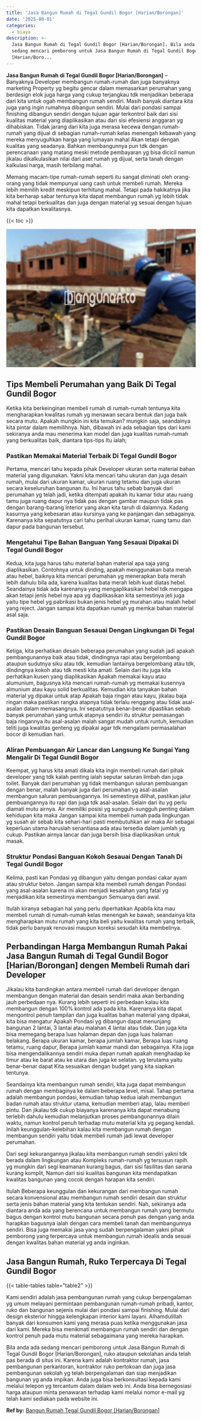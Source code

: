 ```yaml
---
title: 'Jasa Bangun Rumah di Tegal Gundil Bogor [Harian/Borongan]'
date: '2025-08-01'
categories:
  - biaya
description: >-
  Jasa Bangun Rumah di Tegal Gundil Bogor [Harian/Borongan]. Bila anda ada
  sedang mencari pemborong untuk Jasa Bangun Rumah di Tegal Gundil Bogor
  [Harian/Boro...
---
```


**Jasa Bangun Rumah di Tegal Gundil Bogor \[Harian/Borongan\]** – Banyaknya Developer membangun rumah-rumah dan juga banyaknya marketing Property yg begitu gencar dalam memasarkan perumahan yang berdesign elok juga harga yang cukup terjangkau tdk menjadikan beberapa dari kita untuk ogah membangun rumah sendiri. Masih banyak diantara kita juga yang ingin rumahnya dibangun sendiri. Mulai dari pondasi sampai finishing dibangun sendiri dengan tujuan agar terkontrol baik dari sisi kualitas material yang diaplikasikan atau dari sisi efesiensi anggaran yg dihabiskan. Tidak jarang dari kita juga merasa kecewa dengan rumah-rumah yang dijual di sebagian rumah-rumah kelas menengah kebawah yang mereka menyuguhkan harga yang lumayan mahal Akan tetapi dengan kualitas yang seadanya. Bahkan membangunnya pun tdk dengan perencanaan yang matang meski metode pembayaran yg bisa dicicil namun jikalau dikalkulasikan nilai dari aset rumah yg dijual, serta tanah dengan kalkulasi harga, masih terbilang mahal.

Memang macam-tipe rumah-rumah seperti itu sangat diminati oleh orang-orang yang tidak mempunyai uang cash untuk membeli rumah. Mereka lebih memilih kredit meskipun terhitung mahal. Tetapi pada hakikatnya jika kita berharap sabar tentunya kita dapat membangun rumah yg lebih tidak mahal tetapi berkualitas dan juga dengan material yg sesuai dengan tujuan kita dapatkan kwalitasnya.

{{< toc >}}

![Jasa Bangun Rumah di Tegal Gundil Bogor [Harian/Borongan]](/images/borong-bangunan-18.png)

## Tips Membeli Perumahan yang Baik Di Tegal Gundil Bogor

Ketika kita berkeinginan membeli rumah di rumah-rumah tentunya kita mengharapkan kwalitas rumah yg menawan secara bentuk dan juga baik secara mutu. Apakah mungkin ini kita temukan? mungkin saja, seandainya kita pintar dalam memilihnya. Nah, dibawah ini ada sebagian tips dari kami sekiranya anda mau menerima kan model dan juga kualitas rumah-rumah yang berkualitas baik, diantara tips-tips Itu ialah;

### Pastikan Memakai Material Terbaik Di Tegal Gundil Bogor

Pertama, mencari tahu kepada pihak Developer ukuran serta material bahan material yang digunakan. Yakni kita mencari tahu ukuran dan juga desain rumah, mulai dari ukuran kamar, ukuran ruang tetamu dan juga ukuran secara keseluruhan bangunan itu. Ini harus tahu sebab banyak dari perumahan yg telah jadi, ketika ditempati apakah itu kamar tidur atau ruang tamu juga ruang dapur nya tidak pas dengan gambar maupun tidak pas dengan barang-barang interior yang akan kita taruh di dalamnya. Kadang kasurnya yang kebesaran atau kursinya yang ke panjangan dan sebagainya. Karenanya kita sepatutnya cari tahu perihal ukuran kamar, ruang tamu dan dapur pada bangunan tersebut.

### Mengetahui Tipe Bahan Banguan Yang Sesauai Dipakai Di Tegal Gundil Bogor

Kedua, kita juga harus tahu material bahan material apa saja yang diaplikasikan. Contohnya untuk dinding, apakah menggunakan bata merah atau hebel, baiknya kita mencari perumahan yg menerapkan bata merah lebih dahulu bila ada, karena kualitas bata merah lebih kuat diatas hebel. Seandainya tidak ada karenanya yang mengaplikasikan hebel tdk mengapa akan tetapi jenis hebel nya apa yg diaplikasikan kita semestinya jeli juga yaitu tipe hebel yg pabrikasi bukan jenis hebel yg murahan atau malah hebel yang reject. Jangan sampai kita dapatkan rumah yg memkai bahan material asal saja.

### Pastikan Desain Banguan Sesauai Dengan Lingkungan Di Tegal Gundil Bogor

Ketiga, kita perhatikan desain beberapa perumahan yang sudah jadi apakah pembangunannya baik atau tidak, dindingnya rapi atau bergelombang ataupun sudutnya siku atau tdk, kemudian lantainya bergelombang atau tdk, dindingnya kokoh atau tdk mesti kita amati. Selain dari itu juga kita perhatikan kusen yang diaplikasikan Apakah memakai kayu atau alumunium, bagusnya kita mencari rumah-rumah yg memakai kusennya almunium atau kayu solid berkualitas. Kemudian kita tanyakan bahan material yg dipakai untuk atap Apakah baja ringan atau kayu, jikalau baja ringan maka pastikan rangka atapnya tidak terlalu renggang atau tidak asal-asalan dalam memasangnya. Ini sepatutnya benar-benar dipastikan sebab banyak perumahan yang untuk atapnya sendiri itu struktur pemasangan baja ringannya itu asal-asalan malah sangat mudah untuk runtuh, kemudian teliti juga kwalitas genteng yg dipakai agar tdk mengalami permasalahan bocor di kemudian hari.

### Aliran Pembuangan Air Lancar dan Langsung Ke Sungai Yang Mengalir Di Tegal Gundil Bogor

Keempat, yg harus kita amati dikala kita ingin membeli rumah dari pihak developer yang tdk kalah penting ialah seputar saluran limbah dan juga toilet. Banyak dari perumahan yg tidak membangun saluran pembuangan dengan benar, malah banyak juga dari perumahan yg asal-asalan membangun saluran pembuangannya. Ini semestinya dilihat, pastikan jalur pembuangannya itu rapi dan juga tdk asal-asalan. Selain dari itu yg perlu diamati mutu airnya. Air memiliki posisi yg sungguh-sungguh penting dalam kehidupan kita maka Jangan sampai kita membeli rumah pada lingkungan yg susah air sebab kita sehari-hari pasti membutuhkan air maka Air sebagai keperluan utama haruslah senantiasa ada atau tersedia dalam jumlah yg cukup. Pastikan airnya lancar dan juga bersih bisa diaplikasikan untuk masak.

### Struktur Pondasi Banguan Kokoh Sesauai Dengan Tanah Di Tegal Gundil Bogor

Kelima, pasti kan Pondasi yg dibangun yaitu dengan pondasi cakar ayam atau struktur beton. Jangan sampai kita membeli rumah dengan Pondasi yang asal-asalan karena ini akan menjadi kesalahan yang fatal yg menjadikan kita semestinya membangun Semuanya dari awal.

Itulah kiranya sebagian hal yang perlu diperhatikan Apabila kita mau membeli rumah di rumah-rumah kelas menengah ke bawah, seandainya kita mengharapkan mutu rumah yang kita beli yaitu kwalitas rumah yang terbaik, tidak perlu banyak renovasi maupun koreksi sesudah kita membelinya.

## Perbandingan Harga Membangun Rumah Pakai Jasa Bangun Rumah di Tegal Gundil Bogor \[Harian/Borongan\] dengen Membeli Rumah dari Developer

Jikalau kita bandingkan antara membeli rumah dari developer dengan membangun dengan material dan desain sendiri maka akan berbanding jauh perbedaan nya. Kurang lebih seperti ini perbedaan kalau kita membangun dengan 100% kontrol ada pada kita. Karenanya kita dapat mengontrol penuh tampilan dan juga kualitas bahan material yang dipakai, kita bisa mengatur Apakah Pondasi yg dibangun dapat menunjang bangunan 2 lantai, 3 lantai atau malahan 4 lantai atau tidak. Dan juga kita bisa memegang berapa luas halaman depan dan juga luas halaman belakang. Berapa ukuran kamar, berapa jumlah kamar, Berapa luas ruang tetamu, ruang dapur, Berapa jumlah kamar mandi dan sebagainya. Kita juga bisa mengendalikannya sendiri muka depan rumah apakah menghadap ke timur atau ke barat atau ke utara dan juga ke selatan. yg terutama yaitu benar-benar dapat Kita sesuaikan dengan budget yang kita siapkan tentunya.

Seandainya kita membangun rumah sendiri, kita juga dapat membangun rumah dengan membaginya ke dalam beberapa level, misal. Tahap pertama adalah membangun pondasi, kemudian tahap kedua ialah membangun badan rumah atau struktur utama, kemudian memberi atap, lalau memberi pintu. Dan jikalau tdk cukup biayanya karenanya kita dapat menabung terlebih dahulu kemudian melanjutkan proses pembangunannya dilain waktu, namun kontrol penuh terhadap mutu material kita yg pegang kendali. Inilah keunggulan-kelebihan kalau kita membangun rumah dengan membangun sendiri yaitu tidak membeli rumah jadi lewat developer perumahan.

Dari segi kekurangannya jikalau kita membangun rumah sendiri yakni tdk berada dalam lingkungan atau Kompleks rumah-rumah yg tersusun rapih. yg mungkin dari segi keamanan kurang bagus, dari sisi fasilitas dan sarana kurang komplit, Namun dari sisi kualitas bangunan kita mendapatkan kwalitas bangunan yang cocok dengan harapan kita sendiri.

Itulah Beberapa keunggulan dan kekurangan dari membangun rumah secara konvensional atau membangun rumah sendiri desain dan struktur serta jenis bahan material yang kita tentukan sendiri. Nah, sekiranya ada diantara anda ada yang berencana untuk membangun rumah yang bermutu bagus dengan kontrol mutu bangunan secara penuh pas dengan yang anda harapkan bagusnya ialah dengan cara membeli tanah dan membangunnya sendiri. Bisa juga memakai jasa yang sudah berpengalaman yakni pihak pemborong yang terpercaya untuk membangun rumah idealis anda sesuai dengan kwalitas bahan material yg anda inginkan.

## Jasa Bangun Rumah, Ruko Terpercaya Di Tegal Gundil Bogor

{{< table-tables table="table2" >}}

Kami sendiri adalah jasa pembangunan rumah yang cukup berpengalaman yg umum melayani permintaan pembangunan rumah-rumah pribadi, kantor, ruko dan bangunan sejenis mulai dari pondasi sampai finishing. Mulai dari design eksterior hingga kelengkapan interior kami layani. Alhamdulillah banyak dari konsumen kami yang merasa puas ketika menggunakan jasa dari kami. Mereka bisa menikmati membangun rumah sendiri dan dengan kontrol penuh pada mutu material sebagaimana yang mereka harapkan.

Bila anda ada sedang mencari pemborong untuk Jasa Bangun Rumah di Tegal Gundil Bogor \[Harian/Borongan\], ruko ataupun sekolahan anda telah pas berada di situs ini. Karena kami adalah kontraktor rumah, jasa pembangunan perkantoran, kontraktor ruko pertokoan dan juga jasa pembangunan sekolah yg telah berpengalaman dan siap menjadikan bangunan yg anda impikan. Anda juga bisa berkonsultasi kepada kami melalui telepon yg tercantum dalam dalam web ini. Anda bisa bernegosiasi harga ataupun minta penawaran terhadap kami melalui nomor e-mail yg telah kami sediakan pada website ini.

**Ref by:** [Bangun Rumah Tegal Gundil Bogor [Harian/Borongan]](https://id.wikipedia.org/wiki/Bangun)
